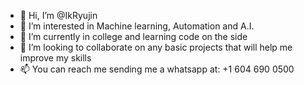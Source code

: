 - 👋 Hi, I’m @IkRyujin
- 👀 I’m interested in Machine learning, Automation and A.I.
- 🌱 I’m currently in college and learning code on the side
- 💞️ I’m looking to collaborate on any basic projects that will help me improve my skills
- 📫 You can reach me sending me a whatsapp at: +1 604 690 0500
<!---
IkRyujin/IkRyujin is a ✨ special ✨ repository because its `README.md` (this file) appears on your GitHub profile.
You can click the Preview link to take a look at your changes.
--->
